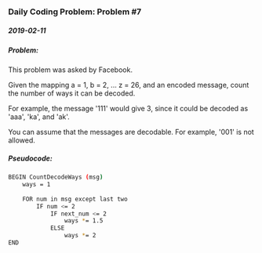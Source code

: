 ### Daily Coding Problem: Problem #7
##### 2019-02-11
##### Problem:
This problem was asked by Facebook.

Given the mapping a = 1, b = 2, ... z = 26, and an encoded message, count the number of ways it can be decoded.

For example, the message '111' would give 3, since it could be decoded as 'aaa', 'ka', and 'ak'.

You can assume that the messages are decodable. For example, '001' is not allowed.


##### Pseudocode:
```bash
BEGIN CountDecodeWays (msg)
    ways = 1
    
    FOR num in msg except last two
        IF num <= 2
            IF next_num <= 2
                ways *= 1.5
            ELSE
                ways *= 2
END
```